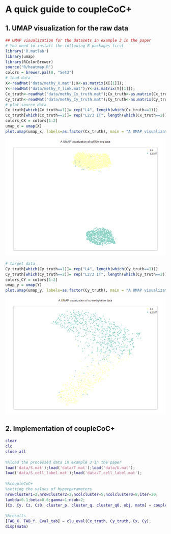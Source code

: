 # A quick guide to coupleCoC+

## 1. UMAP visualization for the raw data

```R
## UMAP visualization for the datasets in example 3 in the paper
# You need to install the following R packages first
library('R.matlab')
library(umap)
library(RColorBrewer)
source("R/heatmap.R")
colors = brewer.pal(8, "Set3")
# load data
X<-readMat("data/methy_X.mat");X<-as.matrix(X[[1]]);
Y<-readMat("data/methy_Y_link.mat");Y<-as.matrix(Y[[1]]);
Cx_truth<-readMat("data/methy_Cx_truth.mat");Cx_truth<-as.matrix(Cx_truth[[1]]);
Cy_truth<-readMat("data/methy_Cy_truth.mat");Cy_truth<-as.matrix(Cy_truth[[1]]);
# plot source data
Cx_truth[which(Cx_truth==1)]= rep("L4", length(which(Cx_truth==1)))
Cx_truth[which(Cx_truth==2)]= rep("L2/3 IT", length(which(Cx_truth==2)))
colors_CX = colors[1:2]
umap_x = umap(X)
plot.umap(umap_x, labels=as.factor(Cx_truth), main = "A UMAP visualization of scRNA-seq data", colors = colors_CX)
```
![alt text](https://github.com/cuhklinlab/coupleCoC_plus/blob/main/images/ex3_S.png "Source data")

```R
# target data
Cy_truth[which(Cy_truth==1)]= rep("L4", length(which(Cy_truth==1)))
Cy_truth[which(Cy_truth==2)]= rep("L2/3 IT", length(which(Cy_truth==2)))
colors_CY = colors[1:2]
umap_y = umap(Y)
plot.umap(umap_y, labels=as.factor(Cy_truth), main = "A UMAP visualization of sc-methylation data", colors = colors_CY)
```
![alt text](https://github.com/cuhklinlab/coupleCoC_plus/blob/main/images/ex3_T.png "Source data")

## 2. Implementation of coupleCoC+

```MATLAB
clear
clc
close all

%%load the processed data in example 3 in the paper
load('data/S.mat');load('data/T.mat');load('data/U.mat');
load('data/S_cell_label.mat');load('data/T_cell_label.mat'); 

%%coupleCoC+
%setting the values of hyperparameters
nrowcluster1=2;nrowcluster2=2;ncolcluster=5;ncolcluster0=8;iter=20;
lambda=0.1;beta=0.6;gamma=1;nsub=2;
[Cx, Cy, Cz, Cz0, cluster_p, cluster_q, cluster_q0, obj, matm] = coupleCoC_plus(p,q,q0,nrowcluster1,nrowcluster2,ncolcluster,ncolcluster0,iter,lambda,beta,gamma,nsub);

%%results
[TAB_X, TAB_Y, Eval_tab] = clu_eval(Cx_truth, Cy_truth, Cx, Cy);
disp(matm)
```
